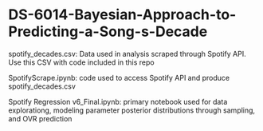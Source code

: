 # DS-6014-Bayesian-Approach-to-Predicting-a-Song-s-Decade


spotify_decades.csv: Data used in analysis scraped through Spotify API. Use this CSV with code included in this repo

SpotifyScrape.ipynb: code used to access Spotify API and produce spotify_decades.csv

Spotify Regression v6_Final.ipynb: primary notebook used for data explorationg, modeling parameter posterior distributions through sampling, and OVR prediction

